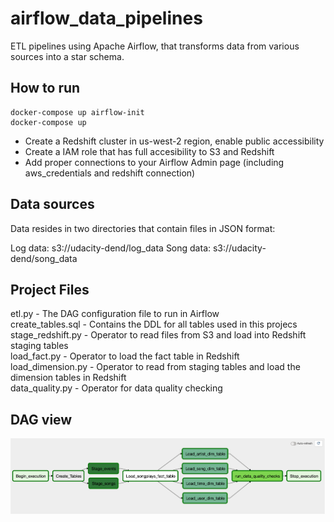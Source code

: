 # airflow_data_pipelines
ETL pipelines using Apache Airflow, that transforms data from various sources into a star schema.

## How to run
```
docker-compose up airflow-init
docker-compose up
```

- Create a Redshift cluster in us-west-2 region, enable public accessibility
- Create a IAM role that has full accesibility to S3 and Redshift
- Add proper connections to your Airflow Admin page (including aws_credentials and redshift connection)

## Data sources
Data resides in two directories that contain files in JSON format:

Log data: s3://udacity-dend/log_data
Song data: s3://udacity-dend/song_data

## Project Files
etl.py - The DAG configuration file to run in Airflow \
create_tables.sql - Contains the DDL for all tables used in this projecs \
stage_redshift.py - Operator to read files from S3 and load into Redshift staging tables \
load_fact.py - Operator to load the fact table in Redshift \
load_dimension.py - Operator to read from staging tables and load the dimension tables in Redshift \
data_quality.py - Operator for data quality checking

## DAG view
![image](https://github.com/Karenzhang7717/airflow_data_pipelines/blob/main/DAG%20View.png)
